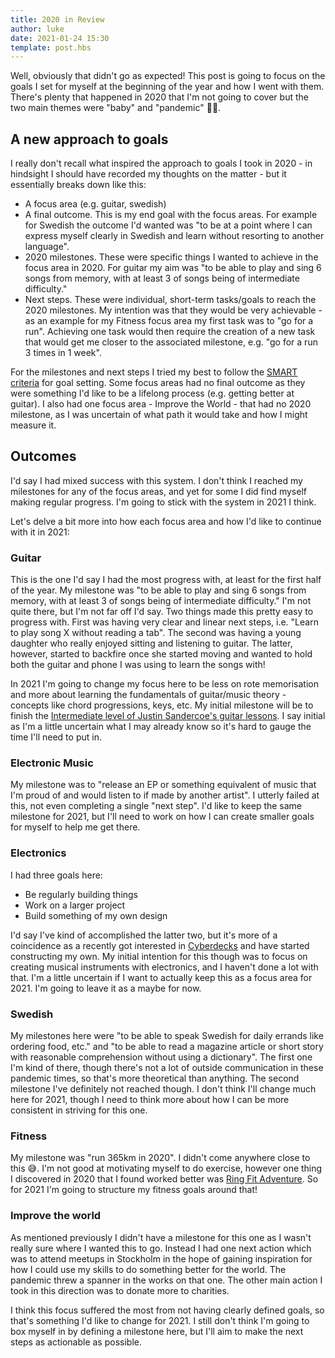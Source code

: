```yaml
---
title: 2020 in Review
author: luke
date: 2021-01-24 15:30
template: post.hbs
---
```


Well, obviously that didn't go as expected! This post is going to focus on the goals I set for myself at the beginning of the year and how I went with them. There's plenty that happened in 2020 that I'm not going to cover but the two main themes were "baby" and "pandemic" 🤷‍♂️.

## A new approach to goals

I really don't recall what inspired the approach to goals I took in 2020 - in hindsight I should have recorded my thoughts on the matter - but it essentially breaks down like this:

- A focus area (e.g. guitar, swedish)
- A final outcome. This is my end goal with the focus areas. For example for Swedish the outcome I'd wanted was "to be at a point where I can express myself clearly in Swedish and learn without resorting to another language".
- 2020 milestones. These were specific things I wanted to achieve in the focus area in 2020. For guitar my aim was "to be able to play and sing 6 songs from memory, with at least 3 of songs being of intermediate difficulty."
- Next steps. These were individual, short-term tasks/goals to reach the 2020 milestones. My intention was that they would be very achievable - as an example for my Fitness focus area my first task was to "go for a run". Achieving one task would then require the creation of a new task that would get me closer to the associated milestone, e.g. "go for a run 3 times in 1 week".

For the milestones and next steps I tried my best to follow the [SMART criteria](https://en.wikipedia.org/wiki/SMART_criteria) for goal setting. Some focus areas had no final outcome as they were something I'd like to be a lifelong process (e.g. getting better at guitar). I also had one focus area - Improve the World - that had no 2020 milestone, as I was uncertain of what path it would take and how I might measure it.

## Outcomes

I'd say I had mixed success with this system. I don't think I reached my milestones for any of the focus areas, and yet for some I did find myself making regular progress. I'm going to stick with the system in 2021 I think.

Let's delve a bit more into how each focus area and how I'd like to continue with it in 2021:

### Guitar

This is the one I'd say I had the most progress with, at least for the first half of the year. My milestone was "to be able to play and sing 6 songs from memory, with at least 3 of songs being of intermediate difficulty." I'm not quite there, but I'm not far off I'd say. Two things made this pretty easy to progress with. First was having very clear and linear next steps, i.e. "Learn to play song X without reading a tab". The second was having a young daughter who really enjoyed sitting and listening to guitar. The latter, however, started to backfire once she started moving and wanted to hold both the guitar and phone I was using to learn the songs with!

In 2021 I'm going to change my focus here to be less on rote memorisation and more about learning the fundamentals of guitar/music theory - concepts like chord progressions, keys, etc. My initial milestone will be to finish the [Intermediate level of Justin Sandercoe's guitar lessons](https://www.justinguitar.com/site-map-and-lesson-structure). I say initial as I'm a little uncertain what I may already know so it's hard to gauge the time I'll need to put in.

### Electronic Music

My milestone was to "release an EP or something equivalent of music that I'm proud of and would listen to if made by another artist". I utterly failed at this, not even completing a single "next step". I'd like to keep the same milestone for 2021, but I'll need to work on how I can create smaller goals for myself to help me get there.

### Electronics

I had three goals here:

- Be regularly building things
- Work on a larger project
- Build something of my own design

I'd say I've kind of accomplished the latter two, but it's more of a coincidence as a recently got interested in [Cyberdecks](https://www.reddit.com/r/cyberDeck/) and have started constructing my own. My initial intention for this though was to focus on creating musical instruments with electronics, and I haven't done a lot with that. I'm a little uncertain if I want to actually keep this as a focus area for 2021. I'm going to leave it as a maybe for now.

### Swedish

My milestones here were "to be able to speak Swedish for daily errands like ordering food, etc." and "to be able to read a magazine article or short story with reasonable comprehension without using a dictionary". The first one I'm kind of there, though there's not a lot of outside communication in these pandemic times, so that's more theoretical than anything. The second milestone I've definitely not reached though. I don't think I'll change much here for 2021, though I need to think more about how I can be more consistent in striving for this one.

### Fitness

My milestone was "run 365km in 2020". I didn't come anywhere close to this 😅. I'm not good at motivating myself to do exercise, however one thing I discovered in 2020 that I found worked better was [Ring Fit Adventure](https://ringfitadventure.nintendo.com/). So for 2021 I'm going to structure my fitness goals around that!

### Improve the world

As mentioned previously I didn't have a milestone for this one as I wasn't really sure where I wanted this to go. Instead I had one next action which was to attend meetups in Stockholm in the hope of gaining inspiration for how I could use my skills to do something better for the world. The pandemic threw a spanner in the works on that one. The other main action I took in this direction was to donate more to charities.

I think this focus suffered the most from not having clearly defined goals, so that's something I'd like to change for 2021. I still don't think I'm going to box myself in by defining a milestone here, but I'll aim to make the next steps as actionable as possible.
